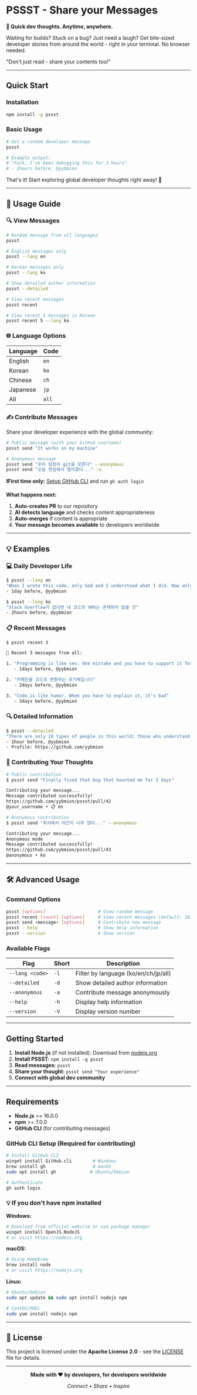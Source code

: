# PSSST - Share your Messages

**💭 Quick dev thoughts. Anytime, anywhere.**

Waiting for builds? Stuck on a bug? Just need a laugh? Get bite-sized developer stories from around the world - right in your terminal. No browser needed.

"Don't just read - share your contents too!"

---

## Quick Start

### Installation

```bash
npm install -g pssst
```

### Basic Usage

```bash
# Get a random developer message
pssst

# Example output:
# "Fuck, I've been debugging this for 3 hours"
# - 2hours before, @yybmion
```

That's it! Start exploring global developer thoughts right away! 🎉

---

## 📖 Usage Guide

### 🔍 **View Messages**

```bash
# Random message from all languages
pssst

# English messages only  
pssst --lang en

# Korean messages only
pssst --lang ko

# Show detailed author information
pssst --detailed

# View recent messages
pssst recent

# View recent 5 messages in Korean
pssst recent 5 --lang ko
```

### 🌐 **Language Options**

| Language | Code |
|----------|------|
| English | `en` |
| Korean | `ko` |
| Chinese | `ch` |
| Japanese | `jp` |
| All | `all` |

### ✍️ **Contribute Messages**

Share your developer experience with the global community:

```bash
# Public message (with your GitHub username)
pssst send "It works on my machine"

# Anonymous message
pssst send "우리 팀장이 git을 모른다" --anonymous
pssst send "오늘 면접에서 떨어졌다..." -a
```

**❗First time only:** [Setup GitHub CLI](#github-cli-setup-required-for-contributing) and run `gh auth login`

**What happens next:**
1. **Auto-creates PR** to our repository
2. **AI detects language** and checks content appropriateness
3. **Auto-merges** if content is appropriate
4. **Your message becomes available** to developers worldwide

---

## 💡 Examples

### 💻 Daily Developer Life

```bash
$ pssst --lang en  
"When I wrote this code, only God and I understood what I did. Now only God knows"
- 1day before, @yybmion

$ pssst --lang ko
"Stack Overflow가 없다면 내 코드의 90%는 존재하지 않을 것"
- 2hours before, @yybmion
```

### 📋 Recent Messages

```bash
$ pssst recent 3

📝 Recent 3 messages from all:

1. "Programming is like sex: One mistake and you have to support it for the rest of your life"
   - 1days before, @yybmion

2. "카페인을 코드로 변환하는 유기체입니다"
   - 2days before, @yybmion

3. "Code is like humor. When you have to explain it, it's bad"
   - 3days before, @yybmion
```

### 🔍 Detailed Information

```bash
$ pssst --detailed
"There are only 10 types of people in this world: those who understand binary and those who don't"
- 1hour before, @yybmion
- Profile: https://github.com/yybmion
```

### 📝 Contributing Your Thoughts

```bash
# Public contribution
$ pssst send "Finally fixed that bug that haunted me for 3 days"

Contributing your message...
Message contributed successfully!
https://github.com/yybmion/pssst/pull/42
@your_username • 📋 en

# Anonymous contribution  
$ pssst send "회사에서 야근이 너무 많다..." --anonymous

Contributing your message...
Anonymous mode
Message contributed successfully!
https://github.com/yybmion/pssst/pull/43
@anonymous • ko
```

---

## 🛠️ Advanced Usage

### **Command Options**

```bash
pssst [options]                    # View random message
pssst recent [count] [options]     # View recent messages (default: 10)
pssst send <message> [options]     # Contribute new message
pssst --help                       # Show help information
pssst --version                    # Show version
```

### **Available Flags**

| Flag | Short | Description |
|------|-------|-------------|
| `--lang <code>` | `-l` | Filter by language (ko/en/ch/jp/all) |
| `--detailed` | `-d` | Show detailed author information |
| `--anonymous` | `-a` | Contribute message anonymously |
| `--help` | `-h` | Display help information |
| `--version` | `-V` | Display version number |

---

## Getting Started

1. **Install Node.js** (if not installed): Download from [nodejs.org](https://nodejs.org)
2. **Install PSSST**: `npm install -g pssst`
3. **Read messages**: `pssst`
4. **Share your thought**: `pssst send "Your experience"`
5. **Connect with global dev community**

---

## Requirements

- **Node.js** >= 16.0.0
- **npm** >= 7.0.0
- **GitHub CLI** (for contributing messages)

### **GitHub CLI Setup** (Required for contributing)

```bash
# Install GitHub CLI
winget install GitHub.cli        # Windows
brew install gh                  # macOS  
sudo apt install gh             # Ubuntu/Debian

# Authenticate
gh auth login
```

### 💡 **If you don't have npm installed**

**Windows:**
```bash
# Download from official website or use package manager
winget install OpenJS.NodeJS
# or visit https://nodejs.org
```

**macOS:**
```bash
# Using Homebrew
brew install node
# or visit https://nodejs.org
```

**Linux:**
```bash
# Ubuntu/Debian
sudo apt update && sudo apt install nodejs npm

# CentOS/RHEL
sudo yum install nodejs npm
```

---

## 📜 License

This project is licensed under the **Apache License 2.0** - see the [LICENSE](LICENSE) file for details.

___

<div align="center">

**Made with ❤️ by developers, for developers worldwide**

*Connect • Share • Inspire*

</div>
